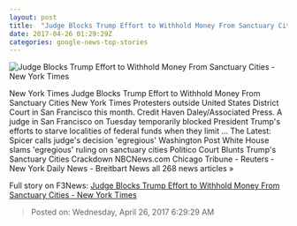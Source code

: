 ```yaml
---
layout: post
title:  "Judge Blocks Trump Effort to Withhold Money From Sanctuary Cities - New York Times"
date: 2017-04-26 01:29:29Z
categories: google-news-top-stories
---
```


![Judge Blocks Trump Effort to Withhold Money From Sanctuary Cities - New York Times](https://static01.nyt.com/images/2017/04/26/us/26order/26order-facebookJumbo.jpg)

New York Times Judge Blocks Trump Effort to Withhold Money From Sanctuary Cities New York Times Protesters outside United States District Court in San Francisco this month. Credit Haven Daley/Associated Press. A judge in San Francisco on Tuesday temporarily blocked President Trump's efforts to starve localities of federal funds when they limit ... The Latest: Spicer calls judge's decision 'egregious' Washington Post White House slams 'egregious' ruling on sanctuary cities Politico Court Blunts Trump's Sanctuary Cities Crackdown NBCNews.com Chicago Tribune - Reuters - New York Daily News - Breitbart News all 268 news articles »


Full story on F3News: [Judge Blocks Trump Effort to Withhold Money From Sanctuary Cities - New York Times](http://www.f3nws.com/n/SZECGJ)

> Posted on: Wednesday, April 26, 2017 6:29:29 AM
